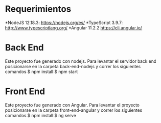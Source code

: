 # Requerimientos
*NodeJS 12.18.3: https://nodejs.org/es/
*TypeScript 3.9.7: http://www.typescriptlang.org/
*Angular 11.2.2 https://cli.angular.io/

# Back End
Este proyecto fue generado con nodejs.
Para levantar el servidor back end posicionarse en la carpeta back-end-nodejs y correr los siguientes comandos
$ npm install
$ npm start

# Front End
Este proyecto fue generado con Angular.
Para levantar el proyecto posicionarse en la carpeta front-end-angular y correr los siguientes comandos
$ npm install
$ ng serve
